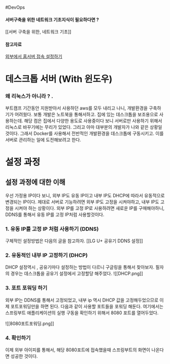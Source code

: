#DevOps 
#### 서버구축을 위한 네트워크 기초지식이 필요하다면 ?
[[서버 구축을 위한, 네트워크 기초]]
#### 참고자료
[외부에서 홈서버 접속 설정하기](https://studioplug.tistory.com/355)
# 데스크톱 서버 (With 윈도우)
### 왜 리눅스가 아니라 ? . 
부트캠프 기간동안 지원받아서 사용하던 aws를 모두 내리고 나니, 개발환경을 구축하기가 어려웠다. 보통 개발은 노트북을 통해서하고. 집에 있는 데스크톱을 보조용으로 사용하는데. 해당 컴은 집에서 다양한 용도로 사용중이다 보니 서버로만 사용하기 위해서 리눅스로 바꾸기에는 무리가 있었다. 그리고 아마 대부분의 개발자가 나와 같은 상황일 것이다. 그래서 Docker를 사용해서 전반적인 개발환경을 데스크톱에 구동시키고. 이를 서버로 관리하는 일에 도전해보려고 한다. 

# 설정 과정 
## 설정 과정에 대한 이해 

우선 가정용 IP이다 보니, 외부 IP도 유동 IP이고 내부 IP도 DHCP에 따라서 유동적으로 변경되는 IP이다. 제대로 서버로 기능하려면 외부 IP도 고정을 시켜야하고, 내부 IP도 고정을 시켜야 하는 상황이다. 외부 IP를 고정 IP로 사용하려면 새로운 IP를 구매해야하니, DDNS를 통해서 유동 IP를 고정 IP처럼 사용할것이다. 

### 1.  유동 IP를 고정 IP 처럼 사용하기 (DDNS)
구체적인 설정방법은 다음의 글을 참고하자. 
[[LG U+ 공유기 DDNS 설정]]
### 2. 유동적인 내부 IP 고정하기 (DHCP)
DHCP 설정역시 , 공유기마다 설정하는 방법이 다르니 구글링을 통해서 찾아보자. 필자의 경우는 데스크톱을 공유기 설정에서 고정할당 해주었다. 
![[DHCP.png]]
### 3. 포트 포워딩 하기 

외부 IP는 DDNS를 통해서 고정되었고, 내부 ip 역시 DHCP 값을 고정해두었으므로 이제 포트포워딩만을 하면 된다. 다음과 같이 사용할 포트들을 포워딩 해둔다. 여기에서는 스프링부트 애플리케이션의 실행 구동을 확인하기 위해서 8080 포트를 열어두었다. 

![[8080포트포워딩.png]]

### 4. 확인하기 

이제 외부 아이피를 통해서, 해당 8080포트에 접속했을때 스프링부트의 화면이 나온다면 성공한 것이다. 

